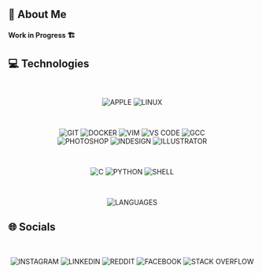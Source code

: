 ## 💫 About Me

#### Work in Progress 🏗️

## 💻 Technologies

<br>
<p align="center">
    <img src="https://img.shields.io/badge/APPLE-000000?style=for-the-badge&logo=apple&logoColor=white" alt="APPLE">
    <img src="https://img.shields.io/badge/LINUX-FCC624?style=for-the-badge&logo=linux&logoColor=black" alt="LINUX">
</p>

<br>
<p align="center">
    <img src="https://img.shields.io/badge/GIT-F05032?logo=git&logoColor=white&style=for-the-badge" alt="GIT">
    <img src="https://img.shields.io/badge/DOCKER-2496ED?logo=docker&logoColor=white&style=for-the-badge" alt="DOCKER">
    <img src="https://img.shields.io/badge/VIM-019733?logo=vim&logoColor=white&style=for-the-badge" alt="VIM">
    <img src="https://img.shields.io/badge/VS CODE-007ACC?logo=vscode&logoColor=white&style=for-the-badge" alt="VS CODE">
    <img src="https://img.shields.io/badge/GCC-343741?style=for-the-badge&logo=gnu&logoColor=white" alt="GCC">
    <br>
    <img src="https://img.shields.io/badge/PHOTOSHOP-3C327B?logo=photoshop&logoColor=white&style=for-the-badge" alt="PHOTOSHOP">
    <img src="https://img.shields.io/badge/INDESIGN-E749A0?logo=indesign&logoColor=white&style=for-the-badge" alt="INDESIGN">
    <img src="https://img.shields.io/badge/ILLUSTRATOR-945C04?logo=illustrator&logoColor=white&style=for-the-badge" alt="ILLUSTRATOR">
</p>

<br>
<p align="center">
    <img src="https://img.shields.io/badge/C-00599C?style=for-the-badge&logo=c&logoColor=white" alt="C">
    <img src="https://img.shields.io/badge/PYTHON-3776AB?style=for-the-badge&logo=python&logoColor=white" alt="PYTHON">
    <img src="https://img.shields.io/badge/SHELL-000000?style=for-the-badge&logo=gnu-bash&logoColor=white" alt="SHELL">
</p>

<br>
<p align="center">
    <img src="https://github-readme-stats.vercel.app/api/top-langs/?username=gwendalminguy&layout=compact&bg_color=00000000&hide_border=true&hide_title=true&hide=shaderlab&include_all_commits=true" alt="LANGUAGES">
</p>

## 🌐 Socials

<br>
<p align="center">
    <img src="https://img.shields.io/badge/INSTAGRAM-%23E4405F?style=for-the-badge&logo=Instagram&logoColor=white" href="https://instagram.com/gwendalminguy" alt="INSTAGRAM">
    <img src="https://img.shields.io/badge/LINKEDIN-%230077B5?style=for-the-badge&logo=linkedin&logoColor=white" href="https://linkedin.com/in/gwendalminguy" alt="LINKEDIN">
    <img src="https://img.shields.io/badge/REDDIT-%23FF4500?style=for-the-badge&logo=Reddit&logoColor=white" href="https://reddit.com/user/gwendalminguy" alt="REDDIT">
    <img src="https://img.shields.io/badge/FACEBOOK-1877F2?style=for-the-badge&logo=facebook&logoColor=white" href="https://www.facebook.com/gwendalminguy" alt="FACEBOOK">
    <img src="https://img.shields.io/badge/-STACK OVERFLOW-FE7A16?style=for-the-badge&logo=stack-overflow&logoColor=white" href="https://stackoverflow.com/users/28956878/gwendalminguy" alt="STACK OVERFLOW">
</p>
